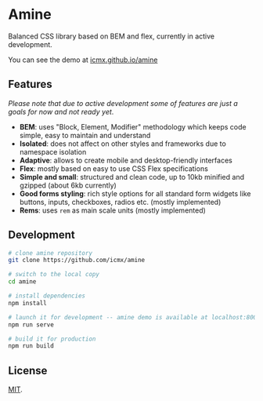 # Amine

Balanced CSS library based on BEM and flex, currently in active development.

You can see the demo at [icmx.github.io/amine](https://icmx.github.io/amine)

## Features

*Please note that due to active development some of features are just a goals for now and not ready yet*.

  - **BEM**: uses "Block, Element, Modifier" methodology which keeps code simple, easy to maintain and understand
  - **Isolated**: does not affect on other styles and frameworks due to namespace isolation
  - **Adaptive**: allows to create mobile and desktop-friendly interfaces
  - **Flex**: mostly based on easy to use CSS Flex specifications
  - **Simple and small**: structured and clean code, up to 10kb minified and gzipped (about 6kb currently)
  - **Good forms styling**: rich style options for all standard form widgets like buttons, inputs, checkboxes, radios etc. (mostly implemented)
  - **Rems**: uses `rem` as main scale units (mostly implemented)

## Development

```sh
# clone amine repository
git clone https://github.com/icmx/amine

# switch to the local copy
cd amine

# install dependencies
npm install

# launch it for development -- amine demo is available at localhost:8000
npm run serve

# build it for production
npm run build
```

## License

[MIT](LICENSE).
